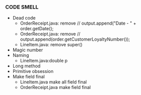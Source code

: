 ### CODE SMELL

- Dead code
  - OrderReceipt.java: remove //        output.append("Date - " + order.getDate();
  - OrderReceipt.java: remove //        output.append(order.getCustomerLoyaltyNumber());
  - LineItem.java: remove super()
- Magic number
- Naming
  - LineItem.java:double p
- Long method
- Primitive obsession
- Make field final
  - LineItem.java make all field final
  - OrderReceipt.java make field final
